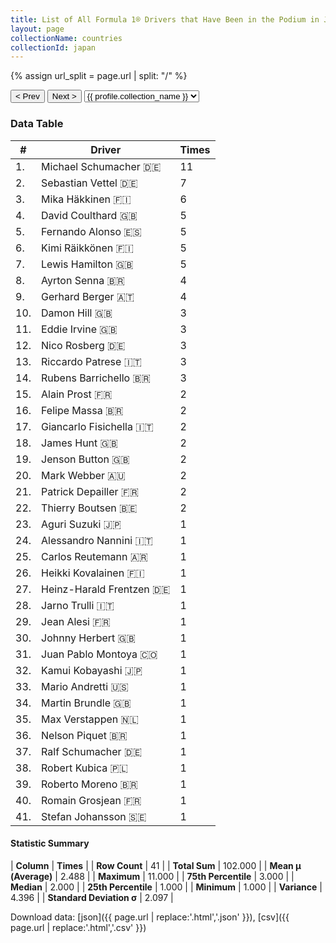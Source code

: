 ```yaml
---
title: List of All Formula 1® Drivers that Have Been in the Podium in Japan by Number of Times
layout: page
collectionName: countries
collectionId: japan
---
```


{% assign url_split = page.url | split: "/" %}
<div id="collection-navigation">
<button onclick="selector.options[selector.selectedIndex-1].value && (window.location = selector.options[selector.selectedIndex-1].value);">&lt; Prev</button>
<button onclick="selector.options[selector.selectedIndex+1].value && (window.location = selector.options[selector.selectedIndex+1].value);">Next &gt;</button>
<select id="selector" onchange="this.options[this.selectedIndex].value && (window.location = this.options[this.selectedIndex].value);">
  {% for collectionId in site.data[page.collectionName].refs %}
    {% if collectionId == page.collectionId %}
      {% assign selected = "selected" %}
    {% else %}
      {% assign selected = "" %}
    {% endif %}
    {% assign profile = site.data[page.collectionName][collectionId].profile %}
    <option value="/f1/{{ page.collectionName }}/{{ collectionId }}/{{ url_split[4] }}" {{ selected }}>{{ profile.collection_name }}</option>
  {% endfor %}
</select>
</div>

<canvas id="chart" width="400" height="180"></canvas>
<script>
var data = {
    "datasets": [
        {
            "backgroundColor": [
                "#9C8E8D",
                "#9C8E8D",
                "#9C8E8D",
                "#9C8E8D",
                "#9C8E8D",
                "#9C8E8D",
                "#9C8E8D",
                "#9C8E8D",
                "#9C8E8D",
                "#9C8E8D",
                "#9C8E8D",
                "#9C8E8D",
                "#9C8E8D",
                "#9C8E8D",
                "#9C8E8D",
                "#9C8E8D",
                "#9C8E8D",
                "#9C8E8D",
                "#9C8E8D",
                "#9C8E8D",
                "#9C8E8D",
                "#9C8E8D",
                "#9C8E8D",
                "#9C8E8D",
                "#9C8E8D",
                "#9C8E8D",
                "#9C8E8D",
                "#9C8E8D",
                "#9C8E8D",
                "#9C8E8D",
                "#9C8E8D",
                "#9C8E8D",
                "#9C8E8D",
                "#9C8E8D",
                "#9C8E8D",
                "#9C8E8D",
                "#9C8E8D",
                "#9C8E8D",
                "#9C8E8D",
                "#9C8E8D",
                "#9C8E8D"
            ],
            "borderColor": [
                "#1D181E",
                "#1D181E",
                "#1D181E",
                "#1D181E",
                "#1D181E",
                "#1D181E",
                "#1D181E",
                "#1D181E",
                "#1D181E",
                "#1D181E",
                "#1D181E",
                "#1D181E",
                "#1D181E",
                "#1D181E",
                "#1D181E",
                "#1D181E",
                "#1D181E",
                "#1D181E",
                "#1D181E",
                "#1D181E",
                "#1D181E",
                "#1D181E",
                "#1D181E",
                "#1D181E",
                "#1D181E",
                "#1D181E",
                "#1D181E",
                "#1D181E",
                "#1D181E",
                "#1D181E",
                "#1D181E",
                "#1D181E",
                "#1D181E",
                "#1D181E",
                "#1D181E",
                "#1D181E",
                "#1D181E",
                "#1D181E",
                "#1D181E",
                "#1D181E",
                "#1D181E"
            ],
            "borderWidth": 1,
            "data": [
                11.0,
                7.0,
                6.0,
                5.0,
                5.0,
                5.0,
                5.0,
                4.0,
                4.0,
                3.0,
                3.0,
                3.0,
                3.0,
                3.0,
                2.0,
                2.0,
                2.0,
                2.0,
                2.0,
                2.0,
                2.0,
                2.0,
                1.0,
                1.0,
                1.0,
                1.0,
                1.0,
                1.0,
                1.0,
                1.0,
                1.0,
                1.0,
                1.0,
                1.0,
                1.0,
                1.0,
                1.0,
                1.0,
                1.0,
                1.0,
                1.0
            ],
            "label": "Times"
        }
    ],
    "labels": [
        "Michael Schumacher",
        "Sebastian Vettel",
        "Mika Häkkinen",
        "David Coulthard",
        "Fernando Alonso",
        "Kimi Räikkönen",
        "Lewis Hamilton",
        "Ayrton Senna",
        "Gerhard Berger",
        "Damon Hill",
        "Eddie Irvine",
        "Nico Rosberg",
        "Riccardo Patrese",
        "Rubens Barrichello",
        "Alain Prost",
        "Felipe Massa",
        "Giancarlo Fisichella",
        "James Hunt",
        "Jenson Button",
        "Mark Webber",
        "Patrick Depailler",
        "Thierry Boutsen",
        "Aguri Suzuki",
        "Alessandro Nannini",
        "Carlos Reutemann",
        "Heikki Kovalainen",
        "Heinz-Harald Frentzen",
        "Jarno Trulli",
        "Jean Alesi",
        "Johnny Herbert",
        "Juan Pablo Montoya",
        "Kamui Kobayashi",
        "Mario Andretti",
        "Martin Brundle",
        "Max Verstappen",
        "Nelson Piquet",
        "Ralf Schumacher",
        "Robert Kubica",
        "Roberto Moreno",
        "Romain Grosjean",
        "Stefan Johansson"
    ]
};
var options = {
  legend: {
    display: false
  },
  scales: {
    xAxes: [{
      ticks: {
        beginAtZero: true,
        maxRotation: 180,
        display: window.innerWidth > 800
      }
    }],
    yAxes: [{
      ticks: {
        beginAtZero: true
      }
    }]
  },
  onResize: function(chart, size) {
    chart.options.scales.xAxes[0].ticks.display = size.width > 800;
  }
};
var chart = new Chart("chart", {
    data: data,
    type: 'bar',
    options: options
});
</script>



### Data Table

| # | Driver | Times |
|--|--|--|
| 1. | Michael Schumacher 🇩🇪 | 11 |
| 2. | Sebastian Vettel 🇩🇪 | 7 |
| 3. | Mika Häkkinen 🇫🇮 | 6 |
| 4. | David Coulthard 🇬🇧 | 5 |
| 5. | Fernando Alonso 🇪🇸 | 5 |
| 6. | Kimi Räikkönen 🇫🇮 | 5 |
| 7. | Lewis Hamilton 🇬🇧 | 5 |
| 8. | Ayrton Senna 🇧🇷 | 4 |
| 9. | Gerhard Berger 🇦🇹 | 4 |
| 10. | Damon Hill 🇬🇧 | 3 |
| 11. | Eddie Irvine 🇬🇧 | 3 |
| 12. | Nico Rosberg 🇩🇪 | 3 |
| 13. | Riccardo Patrese 🇮🇹 | 3 |
| 14. | Rubens Barrichello 🇧🇷 | 3 |
| 15. | Alain Prost 🇫🇷 | 2 |
| 16. | Felipe Massa 🇧🇷 | 2 |
| 17. | Giancarlo Fisichella 🇮🇹 | 2 |
| 18. | James Hunt 🇬🇧 | 2 |
| 19. | Jenson Button 🇬🇧 | 2 |
| 20. | Mark Webber 🇦🇺 | 2 |
| 21. | Patrick Depailler 🇫🇷 | 2 |
| 22. | Thierry Boutsen 🇧🇪 | 2 |
| 23. | Aguri Suzuki 🇯🇵 | 1 |
| 24. | Alessandro Nannini 🇮🇹 | 1 |
| 25. | Carlos Reutemann 🇦🇷 | 1 |
| 26. | Heikki Kovalainen 🇫🇮 | 1 |
| 27. | Heinz-Harald Frentzen 🇩🇪 | 1 |
| 28. | Jarno Trulli 🇮🇹 | 1 |
| 29. | Jean Alesi 🇫🇷 | 1 |
| 30. | Johnny Herbert 🇬🇧 | 1 |
| 31. | Juan Pablo Montoya 🇨🇴 | 1 |
| 32. | Kamui Kobayashi 🇯🇵 | 1 |
| 33. | Mario Andretti 🇺🇸 | 1 |
| 34. | Martin Brundle 🇬🇧 | 1 |
| 35. | Max Verstappen 🇳🇱 | 1 |
| 36. | Nelson Piquet 🇧🇷 | 1 |
| 37. | Ralf Schumacher 🇩🇪 | 1 |
| 38. | Robert Kubica 🇵🇱 | 1 |
| 39. | Roberto Moreno 🇧🇷 | 1 |
| 40. | Romain Grosjean 🇫🇷 | 1 |
| 41. | Stefan Johansson 🇸🇪 | 1 |

#### Statistic Summary

| **Column** | **Times** |
| **Row Count** | 41 |
| **Total Sum** | 102.000 |
| **Mean μ (Average)** | 2.488 |
| **Maximum** | 11.000 |
| **75th Percentile** | 3.000 |
| **Median** | 2.000 |
| **25th Percentile** | 1.000 |
| **Minimum** | 1.000 |
| **Variance** | 4.396 |
| **Standard Deviation σ** | 2.097 |

Download data: [json]({{ page.url | replace:'.html','.json' }}), [csv]({{ page.url | replace:'.html','.csv' }})
